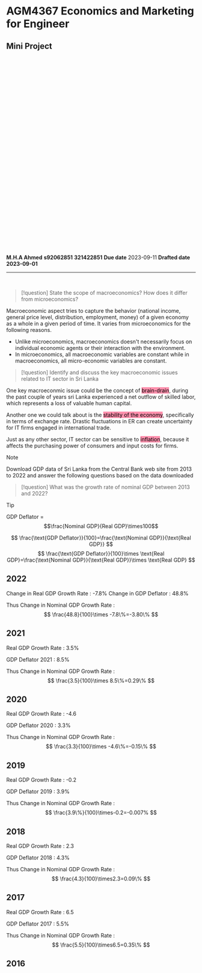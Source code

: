 # AGM4367 Economics and Marketing for Engineer
## Mini Project
<br>
<br>
<br>
<br>
<br>
<br>
<br>
<br>
<br>
<br>
<br>
<br>
<br>
<br>
<br>
<br>
<br>
<br>
<br>
<br>
<br>
<br>
<br>
<br>
<br>
<br>
<br>
<br>
<br>
<br>

**M.H.A Ahmed**
**s92062851**
**321422851**
**Due date** 2023-09-11
**Drafted date 2023-09-01**
***

<br>

> [!question]
> State the scope of macroeconomics? How does it differ from microeconomics?


Macroeconomic aspect tries to capture the behavior (national income, general price level, distribution, employment, money) of a given economy as a whole in a given period of time. It varies from microeconomics for the following reasons.
- Unlike microeconomics, macroeconomics doesn't necessarily focus on individual economic agents or their interaction with the environment.
- In microeconomics, all macroeconomic variables are constant while in macroeconomics, all micro-economic variables are constant.

> [!question]
> Identify and discuss the key macroeconomic issues related to IT sector in Sri Lanka

One key macroeconmic issue could be the concept of <mark style="background: #FF5582A6;">brain-drain</mark>, during the past couple of years sri Lanka experienced a net outflow of skilled labor, which represents a loss of valuable human capital. 

Another one we could talk about is the <mark style="background: #FF5582A6;">stability of the economy</mark>, specifically in terms of exchange rate. Drastic fluctuations in ER can create uncertainty for IT firms engaged in international trade.

Just as any other sector, IT sector can be sensitive to <mark style="background: #FF5582A6;">inflation</mark>, because it affects the purchasing power of consumers and input costs for firms. 


> [!note]
> Download GDP data of Sri Lanka from the Central Bank web site from 2013 to 2022
and answer the following questions based on the data downloaded

> [!question]
> What was the growth rate of nominal GDP between 2013 and 2022?

> [!tip]
> GDP Deflator = $$\frac{Nominal GDP}{Real GDP}\times100$$

$$
\frac{\text{GDP Deflator}}{100}=\frac{\text{Nominal GDP}}{\text{Real GDP}}
$$
$$
\frac{\text{GDP Deflator}}{100}\times \text{Real GDP}=\frac{\text{Nominal GDP}}{\text{Real GDP}}\times \text{Real GDP}
$$


## 2022
Change in Real GDP Growth Rate  : -7.8%
Change in GDP Deflator : 48.8%

Thus Change in Nominal GDP Growth Rate :
$$
\frac{48.8}{100}\times -7.8\%=-3.80\%
$$


## 2021
Real GDP Growth Rate : 3.5%

GDP Deflator 2021 : 8.5%

Thus Change in Nominal GDP Growth Rate :
$$
\frac{3.5}{100}\times 8.5\%=0.29\% 
$$

## 2020
Real GDP Growth Rate : -4.6

GDP Deflator 2020 : 3.3%

Thus Change in Nominal GDP Growth Rate : 
$$
\frac{3.3}{100}\times -4.6\%=-0.15\%
$$
## 2019
Real GDP Growth Rate : -0.2

GDP Deflator 2019 : 3.9%

Thus Change in Nominal GDP Growth Rate :
$$
\frac{3.9\%}{100}\times-0.2=-0.007%
$$
## 2018
Real GDP Growth Rate : 2.3

GDP Deflator 2018 : 4.3%

Thus Change in Nominal GDP Growth Rate : 
$$
\frac{4.3}{100}\times2.3=0.09\%
$$
## 2017
Real GDP Growth Rate : 6.5

GDP Deflator 2017 : 5.5%

Thus Change in Nominal GDP Growth Rate :
$$
\frac{5.5}{100}\times6.5=0.35\%
$$
## 2016

